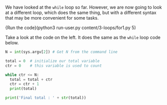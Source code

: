 We have looked at the `while` loop so far. However, we are now going to look at a different loop, which does the same thing, but with a different syntax that may be more convenient for some tasks.

{Run the code}(python3 run-user.py content/3-loops/for1.py 5)

Take a look at the code on the left. It does the same as the `while` loop code below.

```python
N = int(sys.argv[2]) # Get N from the command line

total = 0  # initialize our total variable
ctr = 0    # this variable is used to count

while ctr <= N:
  total = total + ctr
  ctr = ctr + 1  
  print(total)

print('Final total : ' + str(total))
```
